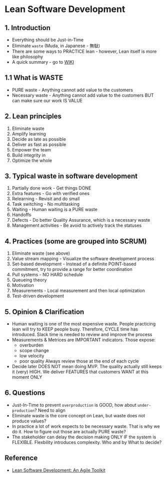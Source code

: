# Lean Software Development

## 1. Introduction
- Everything should be Just-in-Time
- Eliminate `waste` (Muda, in Japanese - 無駄)
- There are some ways to PRACTICE lean - however, Lean itself is more like philosophy
- A quick summary - go to [WIKI](https://en.wikipedia.org/wiki/Lean_software_development)

## 1.1 What is WASTE
- PURE waste - Anything cannot add value to the customers
- Necessary waste - Anything cannot add value to the customers BUT can make sure our work IS VALUE

## 2. Lean principles

1. Eliminate waste
2. Amplify learning
3. Decide as late as possible
4. Deliver as fast as possible
5. Empower the team
6. Build integrity in
7. Optimize the whole

## 3. Typical waste in software development

1. Partially done work - Get things DONE
2. Extra features - Go with verified ones
3. Relearning - Revisit and do small
4. Task switching - No multitasking
5. Waiting - Human waiting is a PURE waste
6. Handoffs
7. Defects - Do better Quality Assurance, which is a necessary waste
8. Management activities - Be avoid to actively track the statuses

## 4. Practices (some are grouped into SCRUM)
1. Eliminate waste (see above)
2. Value stream mapping - Visualize the software development process
3. Set-based development - Instead of a definite POINT-based commitment, try to provide a range for better coordination
4. Pull systems - NO HARD schedule
5. Queueing theory
6. Motivation
7. Measurements - Local measurement and then local optimization
8. Test-driven development

## 5. Opinion & Clarification
- Human waiting is one of the most expensive waste. People practicing lean will try to KEEP people busy. Therefore, CYCLE time has introduced. Slack time is needed to review and improve the process
- Measurements & Metrices are IMPORTANT indicators. Those expose:
    - overburden
    - scope change
    - low velocity
    - poor quality
    Always review those at the end of each cycle
- Decide later DOES NOT mean doing MVP. The quality actually still keeps it (very) HIGH. We deliver FEATURES that customers WANT at this moment ONLY

## 6. Questions
- Just-In-Time to prevent `overproduction` is GOOD, how about `under-production`? Need to align
- Eliminate waste is the core concept on Lean, but waste does not produce values?
- In practice a lot of work expects to be necessary waste. That is why we do it. How to figure out those are actually PURE waste?
- The stakeholder can delay the decision making ONLY IF the system is FLEXIBLE. Flexbility introduces complexity. Who and by What to decide?

## Reference
- [Lean Software Development: An Agile Toolkit](https://www.oreilly.com/library/view/lean-software-development/0321150783 "https://www.oreilly.com/library/view/lean-software-development/0321150783")